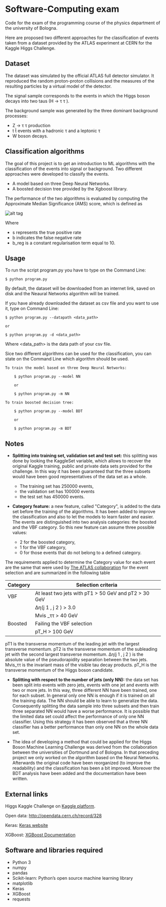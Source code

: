 # Software-Computing exam
Code for the exam of the programming course of the physics department of the university of Bologna.

Here are proposed two different approaches for the classification of events taken from a dataset provided by the ATLAS experiment at CERN for 
the Kaggle Higgs Challenge.

## Dataset
The dataset was simulated by the official ATLAS full detector simulator. It reproduced the random proton-proton collisions and the measures 
of the resulting particles by a virtual model of the detector.

The signal sample corresponds to the events in which the Higgs boson decays into two taus (H → τ τ ). 

The background sample was generated by 
the three dominant background processes:
- Z → τ τ production
- t t̄  events with a hadronic τ and a leptonic τ
- W boson decays.

## Classification algorithms
The goal of this project is to get an introduction to ML algorithms with the classification of the events into signal or background.
Two different approaches were developed to classify the events.
- A model based on three Deep Neural Networks.
- A boosted decision tree provided by the Xgboost library.


The performance of the two algorithms is evaluated by computing the Approximate Median Significance (AMS) score, which is defined as
 	
![alt tag](https://github.com/IreneCa-gh/Software-Computing/blob/master/Images/AMSfunc.png)

Where 
-  s represents the true positive rate
- b indicates the false negative rate 
- b_reg is a constant regularisation term equal to 10.
 	
## Usage
To run the script program.py you have to type on the Command Line:
    
    $ python program.py

By default, the dataset will be downloaded from an internet link, saved on disk and the Neaural Networks algorithm will be trained.

If you have already downloaded the dataset as csv file and you want to use it, type on Command Line:
    
    $ python program.py --datapath <data_path>
    
    or
    
    $ python program.py -d <data_path>
    
Where <data_path> is the data path of your csv file.

Sice two different algorithms can be used for the classification, you can state on the Command Line which algorithm should be used.
    
    To train the model based on three Deep Neural Networks:
        
        $ python program.py --model NN
        
        or
        
        $ python program.py -m NN
        
    To train boosted decision tree:
    
        $ python program.py --model BDT
        
        or
        
        $ python program.py -m BDT
    
## Notes
- **Splitting into training set, validation set and test set:** 
this splitting was done by looking the KaggleSet variable, which allows to recover the original Kaggle training, public and private data sets provided for the challenge. 
In this way it has been guaranteed that the three subsets would have been good representatives of the data set as a whole.
    - The training set has 250000 events, 
    - the validation set has 100000 events 
    - the test set has 450000 events.

- **Category feature:**
a new feature, called "Category", is added to the data set before the training of the algorithms. It has been added to improve the classification and also to let the models to learn faster and easier. 
The events are distinguished into two analysis categories: the boosted and the VBF category. So this new feature can assume three possible values: 
    - 2 for the boosted category,
    - 1 for the VBF category,
    - 0 for those events that do not belong to a defined category.

The requirements applied to determine the Category value for each event are the same that
were used by [The ATLAS collaboration](https://link.springer.com/article/10.1007/JHEP04(2015)117) for the event selection and are summarized in the following table


| Category  | Selection criteria |
| --------- | ------------------ |
|   VBF     | At least two jets with pT1 > 50 GeV and pT2 > 30 GeV |
|           | ∆η(j 1 , j 2 ) > 3.0 |
|           | Mvis _ττ > 40 GeV |
| Boosted   | Failing the VBF selection |
|           | pT_H > 100 GeV |

pT1 is the transverse momentum of the leading jet with the largest transverse momentum. 
pT2 is the transverse momentum of the subleading jet with the second largest transverse momentum. 
∆η(j 1 , j 2 ) is the absolute value of the pseudorapidity separation between the two jets. 
Mvis_ττ is the invariant mass of the visible tau decay products.
pT_H is the transverse momentum of the Higgs boson candidate.

- **Splitting with respect to the number of jets (only NN):**
the data set has been split into events with zero jets, events with one jet and events with two or more jets.
In this way, three different NN have been trained, one for each subset.
In general only one NN is enough if it is trained on all the training data. 
The NN should be able to learn to generalize the data. 
Consequently splitting the data sample into three subsets and then train three separated NN would have a worse performance.
It is possible that the limited data set could affect the performance of only one NN classifier. 
Using this strategy it has been observed that a three NN classifier has a better performance than only one NN on the whole data set.

- The idea of developing a method that could be applied for the Higgs Boson Machine Learning Challenge was derived from the collaboration
between the universities of Dortmund and of Bologna. In that preceding project we only worked on the algorithm based on the Neural Networks.
Afterwards the original code have been reorganized (to improve the readability) and the classification has been a bit improved. 
Moreover the BDT analysis have been added and the documentation have been written.

## External links
Higgs Kaggle Challenge on [Kaggle platform](https://www.kaggle.com/c/higgs-boson).

Open data: http://opendata.cern.ch/record/328

Keras: [Keras website](https://keras.io/about/)

XGBoost: [XGBoost Documentation](https://xgboost.readthedocs.io/en/latest/)

## Software and libraries required
- Python 3
- numpy
- pandas
- Scikit-learn: Python’s open source machine learning library
- matplotlib
- Keras
- XGBoost
- requests
